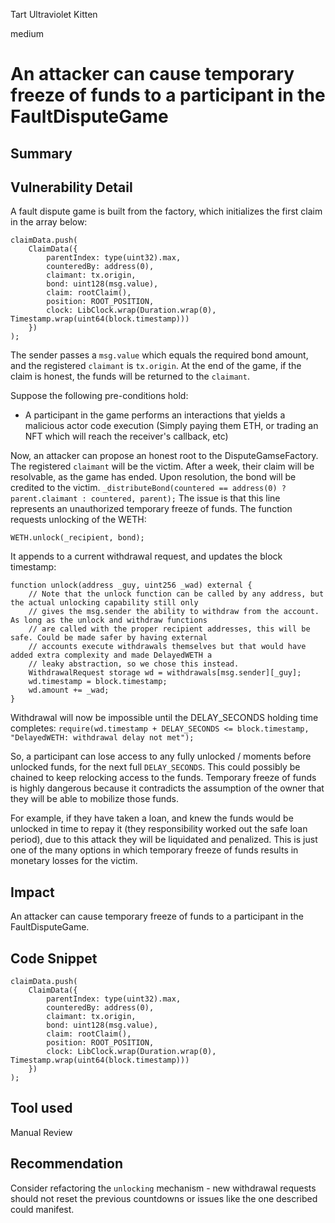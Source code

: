 Tart Ultraviolet Kitten

medium

# An attacker can cause temporary freeze of funds to a participant in the FaultDisputeGame

## Summary

## Vulnerability Detail

A fault dispute game is built from the factory, which initializes the first claim in the array below:

```solidity
claimData.push(
    ClaimData({
        parentIndex: type(uint32).max,
        counteredBy: address(0),
        claimant: tx.origin,
        bond: uint128(msg.value),
        claim: rootClaim(),
        position: ROOT_POSITION,
        clock: LibClock.wrap(Duration.wrap(0), Timestamp.wrap(uint64(block.timestamp)))
    })
);
```

The sender passes a `msg.value` which equals the required bond amount, and the registered `claimant` is `tx.origin`.  At the end of the game, if the claim is honest, the funds will be returned to the `claimant`.

Suppose the following pre-conditions hold:
- A participant in the game performs an interactions that yields a malicious actor code execution (Simply paying them ETH, or trading an NFT which will reach the receiver's callback, etc)


Now, an attacker can propose an honest root to the DisputeGamseFactory. The registered `claimant` will be the victim. After a week, their claim will be resolvable, as the game has ended. Upon resolution, the bond will be credited to the victim. 
`_distributeBond(countered == address(0) ? parent.claimant : countered, parent);`
The issue is that this line represents an unauthorized temporary freeze of funds. The function requests unlocking of the WETH:
```solidity
WETH.unlock(_recipient, bond);
```

It appends to a current withdrawal request, and updates the block timestamp:
```solidity
function unlock(address _guy, uint256 _wad) external {
    // Note that the unlock function can be called by any address, but the actual unlocking capability still only
    // gives the msg.sender the ability to withdraw from the account. As long as the unlock and withdraw functions
    // are called with the proper recipient addresses, this will be safe. Could be made safer by having external
    // accounts execute withdrawals themselves but that would have added extra complexity and made DelayedWETH a
    // leaky abstraction, so we chose this instead.
    WithdrawalRequest storage wd = withdrawals[msg.sender][_guy];
    wd.timestamp = block.timestamp;
    wd.amount += _wad;
}
```

Withdrawal will now be impossible until the DELAY_SECONDS holding time completes:
`require(wd.timestamp + DELAY_SECONDS <= block.timestamp, "DelayedWETH: withdrawal delay not met");`

So, a participant can lose access to any fully unlocked / moments before unlocked funds, for the next full `DELAY_SECONDS`. This could possibly be chained to keep relocking access to the funds. Temporary freeze of funds is highly dangerous because it contradicts  the assumption of the owner that they will be able to mobilize those funds.

For example, if they have taken a loan, and knew the funds would be unlocked in time to repay it (they responsibility worked out the safe loan period), due to this attack they will be liquidated and penalized. This is just one of the many options in which temporary freeze of funds results in monetary losses for the victim.

## Impact

An attacker can cause temporary freeze of funds to a participant in the FaultDisputeGame.

## Code Snippet

```solidity
claimData.push(
    ClaimData({
        parentIndex: type(uint32).max,
        counteredBy: address(0),
        claimant: tx.origin,
        bond: uint128(msg.value),
        claim: rootClaim(),
        position: ROOT_POSITION,
        clock: LibClock.wrap(Duration.wrap(0), Timestamp.wrap(uint64(block.timestamp)))
    })
);
```


## Tool used

Manual Review

## Recommendation

Consider refactoring the `unlocking` mechanism - new withdrawal requests should not reset the previous countdowns or issues like the one described could manifest.
